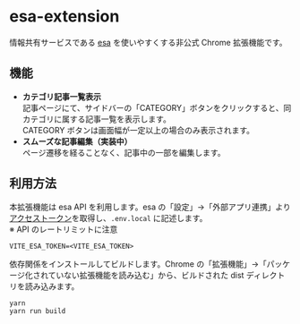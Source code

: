 # esa-extension

情報共有サービスである [esa](https://esa.io/) を使いやすくする非公式 Chrome 拡張機能です。

## 機能

- **カテゴリ記事一覧表示**  
  記事ページにて、サイドバーの「CATEGORY」ボタンをクリックすると、同カテゴリに属する記事一覧を表示します。  
  CATEGORY ボタンは画面幅が一定以上の場合のみ表示されます。
- **スムーズな記事編集（実装中）**  
  ページ遷移を経ることなく、記事中の一部を編集します。

## 利用方法

本拡張機能は esa API を利用します。esa の「設定」→「外部アプリ連携」より[アクセストークン](https://docs.esa.io/posts/102)を取得し、`.env.local` に記述します。  
※ API のレートリミットに注意

```
VITE_ESA_TOKEN=<VITE_ESA_TOKEN>
```

依存関係をインストールしてビルドします。Chrome の「拡張機能」→「パッケージ化されていない拡張機能を読み込む」から、ビルドされた dist ディレクトリを読み込みます。

```
yarn
yarn run build
```
